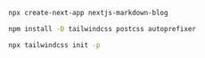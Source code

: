 ```bash
npx create-next-app nextjs-markdown-blog
```

```bash
npm install -D tailwindcss postcss autoprefixer
```

```bash
npx tailwindcss init -p
```